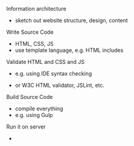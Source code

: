 <!-- TODO: TMP -->

Information architecture

- sketch out website structure, design, content



Write Source Code

- HTML, CSS, JS
- use template language, e.g. HTML includes



Validate HTML and CSS and JS

- e.g. using IDE syntax checking

- or W3C HTML validator, JSLint, etc.



Build Source Code

- compile everything
- e.g. using Gulp



Run it on server

- 